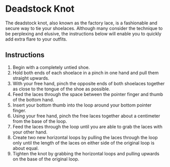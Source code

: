 # Deadstock Knot
The deadstock knot, also known as the factory lace, is a fashionable and secure way to tie your shoelaces. Although many consider the technique to be perplexing and elusive, the instructions below will enable you to quickly add extra flare to your outfits.
## Instructions
1. Begin with a completely untied shoe.
2. Hold both ends of each shoelace in a pinch in one hand and pull them straight upwards.
3. With your free hand, pinch the opposite ends of both shoelaces together as close to the tongue of the shoe as possible.
4. Feed the laces through the space between the pointer finger and thumb of the bottom hand.
5. Insert your bottom thumb into the loop around your bottom pointer finger.
6. Using your free hand, pinch the free laces together about a centimeter from the base of the loop.
7. Feed the laces through the loop until you are able to grab the laces with your other hand.
8. Create two new horizontal loops by pulling the laces through the loop only until the length of the laces on either side of the original loop is about equal.
9. Tighten the knot by grabbing the horizontal loops and pulling upwards on the base of the original loop.
